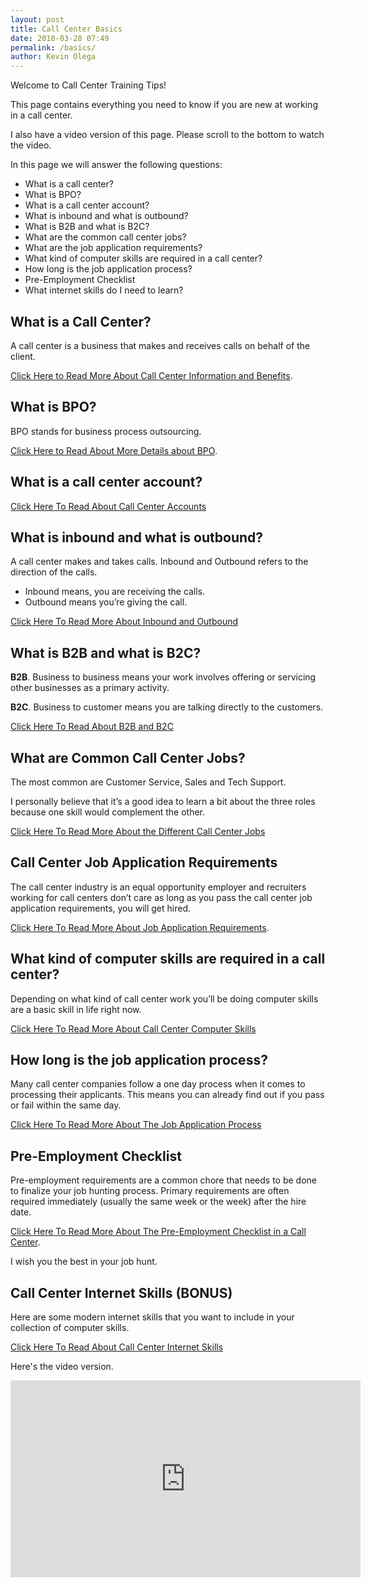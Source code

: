 ```yaml
--- 
layout: post
title: Call Center Basics
date: 2018-03-28 07:49
permalink: /basics/
author: Kevin Olega 
--- 
```

Welcome to Call Center Training Tips!

This page contains everything you need to know if you are new at working in a call center.

I also have a video version of this page. Please scroll to the bottom to watch the video.

In this page we will answer the following questions:

- What is a call center?
- What is BPO?
- What is a call center account?
- What is inbound and what is outbound?
- What is B2B and what is B2C?
- What are the common call center jobs?
- What are the job application requirements?
- What kind of computer skills are required in a call center?
- How long is the job application process?
- Pre-Employment Checklist
- What internet skills do I need to learn?

## What is a Call Center?

A call center is a business that makes and receives calls on behalf of the client.

[Click Here to Read More About Call Center Information and Benefits](https://callcentertrainingtips.com/call-center-definition/).

## What is BPO?

BPO stands for business process outsourcing.

[Click Here to Read About More Details about BPO](https://callcentertrainingtips.com/bpo-definition/).

## What is a call center account?

[Click Here To Read About Call Center Accounts](https://callcentertrainingtips.com/call-center-account/)

## What is inbound and what is outbound?

A call center makes and takes calls. Inbound and Outbound refers to the direction of the calls.

- Inbound means, you are receiving the calls.
- Outbound means you’re giving the call.

[Click Here To Read More About Inbound and Outbound](https://callcentertrainingtips.com/inbound-outbound/)

## What is B2B and what is B2C?

**B2B**. Business to business means your work involves offering or servicing other businesses as a primary activity.

**B2C**. Business to customer means you are talking directly to the customers.

[Click Here To Read About B2B and B2C](https://callcentertrainingtips.com/B2B-B2C/)

## What are Common Call Center Jobs?

The most common are Customer Service, Sales and Tech Support.

I personally believe that it’s a good idea to learn a bit about the three roles because one skill would complement the other.

[Click Here To Read More About the Different Call Center Jobs](https://callcentertrainingtips.com/cc-jobs)

## Call Center Job Application Requirements

The call center industry is an equal opportunity employer and recruiters working for call centers don’t care as long as you pass the call center job application requirements, you will get hired.

[Click Here To Read More About Job Application Requirements](https://callcentertrainingtips.com/basic-requirements/).

## What kind of computer skills are required in a call center?

Depending on what kind of call center work you’ll be doing computer skills are a basic skill in life right now. 

[Click Here To Read More About Call Center Computer Skills](https://callcentertrainingtips.com/computer-skills/)

## How long is the job application process?

Many call center companies follow a one day process when it comes to processing their applicants. This means you can already find out if you pass or fail within the same day. 

[Click Here To Read More About The Job Application Process](https://callcentertrainingtips.com/long-process/)

## Pre-Employment Checklist

Pre-employment requirements are a common chore that needs to be done to finalize your job hunting process. Primary requirements are often required immediately (usually the same week or the week) after the  hire date.

[Click Here To Read More About The Pre-Employment Checklist in a Call Center](https://callcentertrainingtips.com/employment-checklist/).

I wish you the best in your job hunt.

## Call Center Internet Skills (BONUS)

Here are some modern internet skills that you want to include in your collection of computer skills.

[Click Here To Read About Call Center Internet Skills](https://callcentertrainingtips.com/internet-skills/)

Here's the video version.

<iframe width="560" height="315" src="https://www.youtube.com/embed/w3uha9dioDw" frameborder="0" allow="autoplay; encrypted-media" allowfullscreen></iframe>